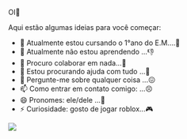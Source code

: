 OI🤨


Aqui estão algumas ideias para você começar:

- 🔭 Atualmente estou cursando o 1°ano do E.M....🤌
- 🌱 Atualmente não estou aprendendo ...👎
- 👯 Procuro colaborar em nada...👀
- 🤔 Estou procurando ajuda com tudo ...💪
- 💬 Pergunte-me sobre qualquer coisa ...😖
- 📫 Como entrar em contato comigo: ...😣
- 😄 Pronomes: ele/dele ...🙇
- ⚡ Curiosidade: gosto de jogar roblox...🎮
  
![](https://media1.tenor.com/m/JZ_aia8T7wYAAAAd/kittycatreadfaq-readfaq.gif)
